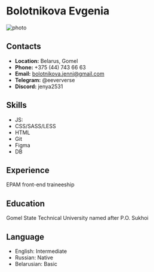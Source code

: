 # Bolotnikova Evgenia
![photo](E:\photo\avatar)

## Contacts
- **Location:** Belarus, Gomel
- **Phone:** +375 (44) 743 66 63
- **Email:** bolotnikova.jenni@gmail.com
- **Telegram:** @eeververse
- **Discord:** jenya2531

## Skills
- JS:
- CSS/SASS/LESS
- HTML
- Git
- Figma
- DB

## Experience
EPAM front-end traineeship

## Education
Gomel State Technical University named after P.O. Sukhoi

## Language
- English: Intermediate
- Russian: Native
- Belarusian: Basic
